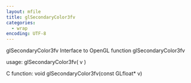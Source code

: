 ```yaml
---
layout: mfile
title: glSecondaryColor3fv
categories:
  - wrap
encoding: UTF-8
---
```


glSecondaryColor3fv  Interface to OpenGL function glSecondaryColor3fv

usage:  glSecondaryColor3fv( v )

C function:  void glSecondaryColor3fv(const GLfloat\* v)